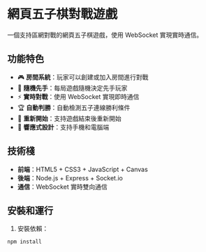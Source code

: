 # 網頁五子棋對戰遊戲

一個支持區網對戰的網頁五子棋遊戲，使用 WebSocket 實現實時通信。

## 功能特色

- 🎮 **房間系統**：玩家可以創建或加入房間進行對戰
- 🎲 **隨機先手**：每局遊戲隨機決定先手玩家
- ⚡ **實時對戰**：使用 WebSocket 實現即時通信
- 🏆 **自動判勝**：自動檢測五子連線勝利條件
- 🔄 **重新開始**：支持遊戲結束後重新開始
- 📱 **響應式設計**：支持手機和電腦端

## 技術棧

- **前端**：HTML5 + CSS3 + JavaScript + Canvas
- **後端**：Node.js + Express + Socket.io
- **通信**：WebSocket 實時雙向通信

## 安裝和運行

1. 安裝依賴：
```bash
npm install